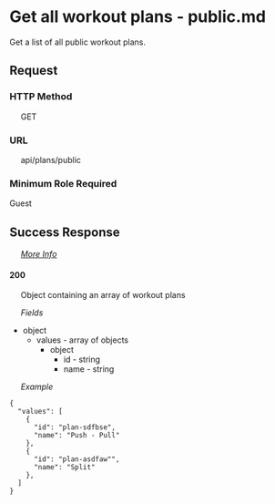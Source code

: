 # Get all workout plans - public.md

Get a list of all public workout plans.

## Request

### HTTP Method
&nbsp;&nbsp;&nbsp;&nbsp; GET

### URL
&nbsp;&nbsp;&nbsp;&nbsp; api/plans/public

### Minimum Role Required
Guest

## Success Response

&nbsp;&nbsp;&nbsp;&nbsp; [*More Info*](../Kinergize%20-%20API%20General%20Info.md)

#### 200
&nbsp;&nbsp;&nbsp;&nbsp; Object containing an array of workout plans

&nbsp;&nbsp;&nbsp;&nbsp; *Fields*
- object
  - values - array of objects
    - object
      - id - string
      - name - string

&nbsp;&nbsp;&nbsp;&nbsp; *Example*
```
{
  "values": [
    {
      "id": "plan-sdfbse",
      "name": "Push - Pull"
    },
    {
      "id": "plan-asdfaw"",
      "name": "Split"
    },
  ]
}
```
